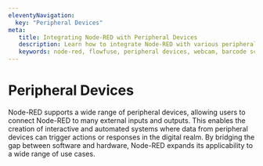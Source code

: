 ```yaml
---
eleventyNavigation:
  key: "Peripheral Devices"
meta:
   title: Integrating Node-RED with Peripheral Devices
   description: Learn how to integrate Node-RED with various peripheral devices, including keyboards, mice, printers, and more.
   keywords: node-red, flowfuse, peripheral devices, webcam, barcode scanner
---
```


# Peripheral Devices

Node-RED supports a wide range of peripheral devices, allowing users to connect Node-RED to many external inputs and outputs. This enables the creation of interactive and automated systems where data from peripheral devices can trigger actions or responses in the digital realm. By bridging the gap between software and hardware, Node-RED expands its applicability to a wide range of use cases.